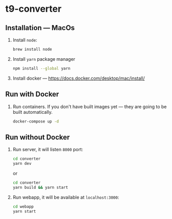 # t9-converter

## Installation — MacOs

1. Install `node`:

   ```sh
   brew install node
   ```

1. Install `yarn` package manager

   ```sh
   npm install --global yarn
   ```

1. Install docker — https://docs.docker.com/desktop/mac/install/

## Run with Docker

1. Run containers. If you don't have built images yet — they are going to be built automatically.

   ```sh
   docker-compose up -d
   ```

## Run without Docker

1. Run server, it will listen `8000` port:

   ```sh
   cd converter
   yarn dev
   ```

   or

   ```sh
   cd converter
   yarn build && yarn start
   ```

2. Run webapp, it will be available at `localhost:3000`:

   ```sh
   cd webapp
   yarn start
   ```
